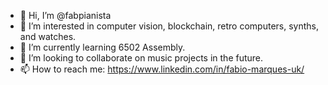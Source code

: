 - 👋 Hi, I’m @fabpianista
- 👀 I’m interested in computer vision, blockchain, retro computers, synths, and watches.
- 🌱 I’m currently learning 6502 Assembly.
- 💞️ I’m looking to collaborate on music projects in the future.
- 📫 How to reach me: https://www.linkedin.com/in/fabio-marques-uk/

<!---
fabpianista/fabpianista is a ✨ special ✨ repository because its `README.md` (this file) appears on your GitHub profile.
You can click the Preview link to take a look at your changes.
--->
